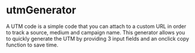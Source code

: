 # utmGenerator
A UTM code is a simple code that you can attach to a custom URL in order to track a source, medium and campaign name. This generator allows you to quickly generate the UTM by providing 3 input fields and an onclick copy function to save time. 
